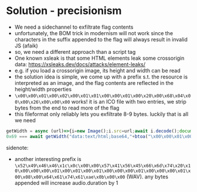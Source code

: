 # Solution - precisionism

- We need a sidechannel to exfiltrate flag contents
- unfortunately, the BOM trick in modernism will not work since the characters in the suffix appended to the flag will always result in invalid JS (afaik)
- so, we need a different approach than a script tag
- One known xsleak is that some HTML elements leak some crossorigin data: https://xsleaks.dev/docs/attacks/element-leaks/
- e.g. if you load a crossorigin image, its height and width can be read
- the solution idea is simple, we come up with a prefix s.t. the resource is interpreted as an image, and the flag contents are reflected in the height/width properties
- `\x00\x00\x01\x00\x02\x00\x01\x01\x00\x00\x01\x00\x20\x00\x68\x04\x00\x00\x26\x00\x00\x00` works! it is an ICO file with two entries, we strip bytes from the end to read more of the flag
- this fileformat only reliably lets you exfiltrate 8-9 bytes. luckily that is all we need


```js
getWidth = async (url)=>{i=new Image();i.src=url;await i.decode();document.body.appendChild(i);return i.width}
0x69 === await getWidth("data:text/html;base64,"+btoa("\x00\x00\x01\x00\x02\x00\x01\x01\x00\x00\x01\x00\x20\x00\x68\x04\x00\x00\x26\x00\x00\x00\x69"+"PADDING".repeat(10))) // true
```


sidenote:
- another interesting prefix is `\x52\x49\x46\x46\x1c\x0c\x00\x00\x57\x41\x56\x45\x66\x6d\x74\x20\x10\x00\x00\x00\x01\x00\x01\x00\x01\x00\x00\x00\x01\x00\x00\x00\x01\x00\x08\x00\x64\x61\x74\x61\xae\x0b\x00\x00` (WAV). any bytes appended will increase audio.duration by 1
